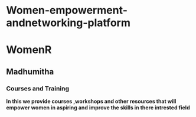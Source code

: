 # Women-empowerment-andnetworking-platform

# WomenR
## Madhumitha
### Courses and Training
<b> In this we provide courses ,workshops and other resources that will empower women in aspiring and improve the skills in there intrested field </b>
